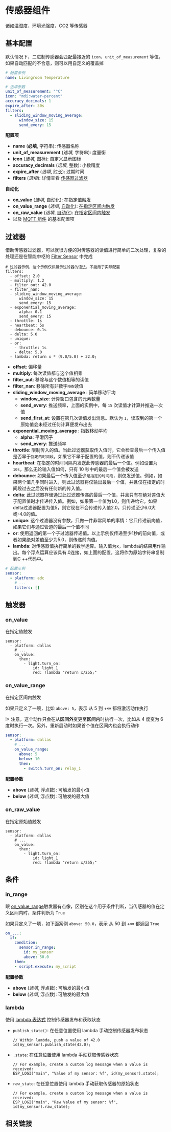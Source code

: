 # 传感器组件

诸如温湿度，环境光强度，CO2 等传感器


## 基本配置

默认情况下，二进制传感器会匹配最接近的 `icon`、`unit_of_measurement` 等值，如果自动匹配的不合意，则可以用自定义的覆盖掉

```yaml
# 配置示例
name: Livingroom Temperature

# 选填参数
unit_of_measurement: "°C"
icon: "mdi:water-percent"
accuracy_decimals: 1
expire_after: 30s
filters:
  - sliding_window_moving_average:
      window_size: 15
      send_every: 15
```

**配置项**

- **name** (**必填**, 字符串): 传感器名称
- **unit_of_measurement** (*选填*, 字符串): 度量衡
- **icon** (*选填*, 图标): 自定义显示图标
- **accuracy_decimals** (*选填*, 整数): 小数精度
- **expire_after** (*选填*, [时长](esphome/guides/configuration-types#时长)): 过期时间
- **filters** (*选填*): 详情查看 [传感器过滤器](#过滤器)

**自动化**

- **on_value** (*选填*, [自动化](esphome/guides/automations)): [在指定值触发](#on_value)
- **on_value_range** (*选填*, [自动化](esphome/guides/automations)): [在指定区间内触发](#on_value_range)
- **on_raw_value** (*选填*, [自动化](esphome/guides/automations)): [在指定区间内触发](#on_raw_value)
- 以及 [MQTT 组件](esphome/components/mqtt#MQTT-组件基本配置项) 的基本配置项


## 过滤器

借助传感器过滤器，可以就很方便的对传感器的读值进行简单的二次处理，复杂的处理还是在智能中枢的  [Filter Sensor](ctl/components/filter_sensor) 中完成

```
# 过滤器示例，这个示例仅供展示过滤器的语法，不能用于实际配置
filters:
  - offset: 2.0
  - multiply: 1.2
  - filter_out: 42.0
  - filter_nan:
  - sliding_window_moving_average:
      window_size: 15
      send_every: 15
  - exponential_moving_average:
      alpha: 0.1
      send_every: 15
  - throttle: 1s
  - heartbeat: 5s
  - debounce: 0.1s
  - delta: 5.0
  - unique:
  - or:
    - throttle: 1s
    - delta: 5.0
  - lambda: return x * (9.0/5.0) + 32.0;
```


- **offset**: 偏移量
- **multiply**: 每次读值都与这个值相乘
- **filter_out**: 移除与这个数值相等的读值
- **filter_nan**: 移除所有非数字`NAN`读值
- **sliding_window_moving_average** : 简单移动平均
  - **window_size**: 计算窗口包含的元素数量
  - **send_every**: 推送频率，上面的实例中，每 `15` 次读值才计算并推送一次值
  - **send_first_at**: 设置在第几次读值发出消息。默认为 `1`，读取到的第一个原始值会未经过任何计算便发布出去
- **exponential_moving_average**  : 指数移动平均
  - **alpha**: 平滑因子
  - **send_every**: 推送频率
- **throttle**: 限制传入的值。当此过滤器获取传入值时，它会检查最后一个传入值是否早于`指定的时间段`。如果它不早于配置的值，则不传递该值
- **heartbeat**: 在指定的时间间隔内发送此传感器的最后一个值。例如设置为 `10s`，那么无论输入值如何，只有 10 秒中的最后一个值会被发送
- **debounce**: 如果最后一个传入值至少`是指定的时间段`，则仅发送值。例如，如果两个值几乎同时进入，则此过滤器将仅输出最后一个值，并且仅在指定的时间段过去之后没有任何新的传入值。
- **delta**: 此过滤器存储通过此过滤器传递的最后一个值，并且只有在绝对差值大于配置值时才传递传入值。例如，如果第一个值为1.0，则传递给它。如果delta过滤器配置为值5，则它现在不会传递传入值2.0，只传递至少6.0大或-4.0的值。
- **unique**: 这个过滤器没有参数，只做一件非常简单的事情：它只传递前向值，如果它们与通过管道的最后一个值不同
- **or**: 使用返回的第一个子过滤器传递值。以上示例仅传递至少1秒的前向值，或者如果绝对差值至少为5.0，则传递前向值。
- **lambda**: 对传感器值执行简单的数学运算。输入值为x，lambda的结果用作输出。每个浮点运算应该具有.0连接，如上面的配置。这将作为原始字符串复制到C ++代码中。



```yaml
# 配置示例
sensor:
  - platform: adc
    # ...
    filters: []
```

## 触发器


### on_value

在指定值触发

```
sensor:
  - platform: dallas
    # ...
    on_value:
      then:
        - light.turn_on:
            id: light_1
            red: !lambda "return x/255;"
```


### on_value_range

在指定区间内触发

如果只定义了一项，比如 `above: 5`，表示 从 5 到 +∞ 都将激活动作执行

!> 注意，这个动作只会在从**区间外**变更至**区间内**时执行一次，比如从 4 度变为 6 度时执行一次。另外，重新启动时如果首个值在区间内也会执行动作

```yaml
sensor:
  - platform: dallas
    # ...
    on_value_range:
      above: 5
      below: 10
      then:
        - switch.turn_on: relay_1
```

**配置参数**

- **above** (*选填*, 浮点数): 可触发的最小值
- **below** (*选填*, 浮点数): 可触发的最大值


### on_raw_value

在指定原始值触发

```
sensor:
  - platform: dallas
    # ...
    on_value:
      then:
        - light.turn_on:
            id: light_1
            red: !lambda "return x/255;"
```

## 条件

### in_range

跟 [on_value_range](#on_value_range)触发器有点像，区别在这个用于条件判断，当传感器的值在定义区间内时，条件判断为 `True`

如果只定义了一项，如下面案例 `above: 50.0`，表示 从 50 到 +∞ 都返回 `True`


```yaml
on_...:
  if:
    condition:
      sensor.in_range:
        id: my_sensor
        above: 50.0
    then:
    - script.execute: my_script
```

**配置参数**

- **above** (*选填*, 浮点数): 可触发的最小值
- **below** (*选填*, 浮点数): 可触发的最大值




### lambda

使用 [lambda 表达式](esphome/guides/automations#lambda-表达式) 控制传感器发布和获取状态

- `publish_state()`: 在任意位置使用 lambda 手动控制传感器发布状态

  ```
  // Within lambda, push a value of 42.0
  id(my_sensor).publish_state(42.0);
  ```

- `.state`: 在任意位置使用 lambda 手动获取传感器状态
  ```
  // For example, create a custom log message when a value is received:
  ESP_LOGI("main", "Value of my sensor: %f", id(my_sensor).state);
  ```

- `raw_state`: 在任意位置使用 lambda 手动获取传感器的原始状态

  ```
  // For example, create a custom log message when a value is received:
  ESP_LOGI("main", "Raw Value of my sensor: %f", id(my_sensor).raw_state);
  ```

## 相关链接

